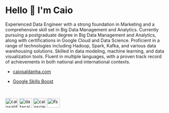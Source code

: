# Hello 🙌 I'm Caio

Experienced Data Engineer with a strong foundation in Marketing and a comprehensive skill set in Big Data Management and Analytics. Currently pursuing a postgraduate degree in Big Data Management and Analytics, along with certifications in Google Cloud and Data Science. Proficient in a range of technologies including Hadoop, Spark, Kafka, and various data warehousing solutions. Skilled in data modeling, machine learning, and data visualization tools. Fluent in multiple languages, with a proven track record of achievements in both national and international contexts.

- [caiosaldanha.com](https://caiosaldanha.com)

- [Google Skills Boost](https://www.cloudskillsboost.google/public_profiles/fce2bb91-630c-4226-b775-5261f6014186)

<br>

<a href="https://linkedin.com/in/caiosaldanha" target="blank"><img align="center" src="https://raw.githubusercontent.com/rahuldkjain/github-profile-readme-generator/master/src/images/icons/Social/linked-in-alt.svg" alt="caiosaldanha" height="30" width="40" /></a> <a href="https://twitter.com/datacaio" target="blank"><img align="center" src="https://raw.githubusercontent.com/rahuldkjain/github-profile-readme-generator/master/src/images/icons/Social/twitter.svg" alt="datacaio" height="30" width="40" /></a> <a href="https://kaggle.com/caioscience" target="blank"><img align="center" src="https://raw.githubusercontent.com/rahuldkjain/github-profile-readme-generator/master/src/images/icons/Social/kaggle.svg" alt="caioscience" height="30" width="40" /></a> <a href="https://medium.com/@ifs" target="blank"><img align="center" src="https://raw.githubusercontent.com/rahuldkjain/github-profile-readme-generator/master/src/images/icons/Social/medium.svg" alt="ifs" height="30" width="40" /></a> <a href="https://www.youtube.com/@caiosaldanha" target="blank">
<!--img align="center" src="https://raw.githubusercontent.com/rahuldkjain/github-profile-readme-generator/master/src/images/icons/Social/youtube.svg" alt="caiosaldanha" height="30" width="40" /></a-->



<!--h3>Data Engineering</h3>

<p align="left">
  <a href="https://github.com/caiosaldanha/sql_queries"><img width="400" src="https://github-readme-stats-git-masterrstaa-rickstaa.vercel.app/api/pin/?username=caiosaldanha&repo=sql_queries&theme=react&bg_color=1F222E&title_color=F85D7F&icon_color=F8D866&hide_border=true&show_icons=false" alt="atsaf"></a>
  
</p>

<h3>Books</h3>

<p align="left">
  <a href="https://github.com/caiosaldanha/this_is_statistics"><img width="400" src="https://github-readme-stats-git-masterrstaa-rickstaa.vercel.app/api/pin/?username=caiosaldanha&repo=this_is_statistics&theme=react&bg_color=1F222E&title_color=F85D7F&icon_color=F8D866&hide_border=true&show_icons=false" alt="atsaf"></a>

</p

<p align="left"> <img src="https://github-readme-stats-git-masterrstaa-rickstaa.vercel.app/api?username=caiosaldanha&hide=java,html,tex&theme=react&bg_color=1F222E&title_color=F85D7F&icon_color=F8D866&hide_border=true&langs_count=4)" alt=“caiosaldanha” /--!>
